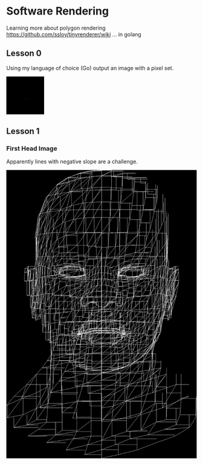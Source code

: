 # Software Rendering

Learning more about polygon rendering
https://github.com/ssloy/tinyrenderer/wiki
... in golang

## Lesson 0
Using my language of choice (Go) output an image with a pixel set.

![lesson0_image0](https://github.com/deadsy/sw_render/blob/master/lesson0/pics/test.jpeg "lesson0_image0")

## Lesson 1
### First Head Image
Apparently lines with negative slope are a challenge.

![lesson1_image0](https://github.com/deadsy/sw_render/blob/master/lesson1/pics/1.png "lesson1_image0")
